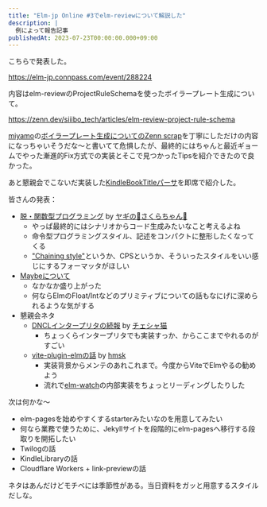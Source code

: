 ```yaml
---
title: "Elm-jp Online #3でelm-reviewについて解説した"
description: |
  例によって報告記事
publishedAt: 2023-07-23T00:00:00.000+09:00
---
```


こちらで発表した。

<https://elm-jp.connpass.com/event/288224>

内容はelm-reviewのProjectRuleSchemaを使ったボイラープレート生成について。

<https://zenn.dev/siiibo_tech/articles/elm-review-project-rule-schema>

[miyamo](https://twitter.com/miyamo_madoka)の[ボイラープレート生成についてのZenn scrap](https://zenn.dev/miyamoen/scraps/55c5a34398cf3f)を丁寧にしただけの内容になっちゃいそうだな〜と書いてて危惧したが、最終的にはちゃんと最近ギョームでやった漸進的Fix方式での実装とそこで見つかったTipsを紹介できたので良かった。

あと懇親会でこないだ実装した[KindleBookTitleパーサ](https://github.com/ymtszw/ymtszw.github.io/blob/7b50d9b65b351c0559efa8949854daf9368394e2/src/KindleBookTitle.elm#L357)を即席で紹介した。

皆さんの発表：

- [脱・関数型プログラミング](https://github.com/arowM/nihongo-slides/blob/1ce719e6290e2c979389225e78676cd77fd4a8e3/2023-07-22_Elm-Online-03.pdf) by [ヤギの🐐さくらちゃん🎯](https://twitter.com/arowM_)
  - やっぱ最終的にはシナリオからコード生成みたいなこと考えるよね
  - 命令型プログラミングスタイル、記述をコンパクトに整形したくなってくる
  - ["Chaining style"](https://github.com/avh4/elm-format/issues/568)というか、CPSというか、そういったスタイルをいい感じにするフォーマッタがほしい
- [Maybeについて](https://www.figma.com/file/8D7puRCC3aE1DVqTCrnWhu/Elm-jp?type=design&node-id=109-2068&mode=design)
  - なかなか盛り上がった
  - 何ならElmのFloat/Intなどのプリミティブについての話もなにげに深められるような気がする
- 懇親会ネタ
  - [DNCLインタープリタの続報](https://twitter.com/y_taka_23/status/1682650030354886658) by [チェシャ猫](https://twitter.com/y_taka_23)
    - ちょっくらインタープリタでも実装すっか、からここまでやれるのがすごい
  - [vite-plugin-elmの話](https://github.com/hmsk/vite-plugin-elm) by [hmsk](https://twitter.com/hmsk)
    - 実装背景からメンテのあれこれまで。今度からViteでElmやるの勧めよう
    - 流れで[elm-watch](https://github.com/lydell/elm-watch)の内部実装をちょっとリーディングしたりした

次は何かな〜

- elm-pagesを始めやすくするstarterみたいなのを用意してみたい
- 何なら業務で使うために、Jekyllサイトを段階的にelm-pagesへ移行する段取りを開拓したい
- Twilogの話
- KindleLibraryの話
- Cloudflare Workers + link-previewの話

ネタはあんだけどモチベには季節性がある。当日資料をガッと用意するスタイルだしな。
